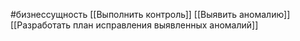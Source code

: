 #бизнессущность 
[[Выполнить контроль]]
[[Выявить аномалию]]
[[Разработать план исправления выявленных аномалий]]
